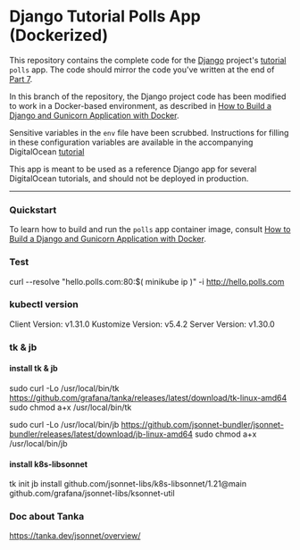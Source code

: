 # Django Tutorial Polls App (Dockerized)

This repository contains the complete code for the [Django](https://www.djangoproject.com/) project's [tutorial](https://docs.djangoproject.com/en/2.1/intro/tutorial01/) `polls` app. The code should mirror the code you've written at the end of [Part 7](https://docs.djangoproject.com/en/2.1/intro/tutorial07/). 

In this branch of the repository, the Django project code has been modified to work in a Docker-based environment, as described in [How to Build a Django and Gunicorn Application with Docker](https://www.digitalocean.com/community/tutorials/how-to-build-a-django-and-gunicorn-application-with-docker).

Sensitive variables in the `env` file have been scrubbed. Instructions for filling in these configuration variables are available in the accompanying DigitalOcean [tutorial](https://www.digitalocean.com/community/tutorials/how-to-build-a-django-and-gunicorn-application-with-docker)

This app is meant to be used as a reference Django app for several DigitalOcean tutorials, and should not be deployed in production.

----

### Quickstart

To learn how to build and run the `polls` app container image, consult [How to Build a Django and Gunicorn Application with Docker](https://www.digitalocean.com/community/tutorials/how-to-build-a-django-and-gunicorn-application-with-docker).


### Test
 curl --resolve "hello.polls.com:80:$( minikube ip )" -i http://hello.polls.com

### kubectl version

Client Version: v1.31.0
Kustomize Version: v5.4.2
Server Version: v1.30.0


### tk & jb 

#### install tk & jb
sudo curl -Lo /usr/local/bin/tk https://github.com/grafana/tanka/releases/latest/download/tk-linux-amd64
sudo chmod a+x /usr/local/bin/tk

sudo curl -Lo /usr/local/bin/jb https://github.com/jsonnet-bundler/jsonnet-bundler/releases/latest/download/jb-linux-amd64
sudo chmod a+x /usr/local/bin/jb

#### install k8s-libsonnet
tk init
jb install github.com/jsonnet-libs/k8s-libsonnet/1.21@main github.com/grafana/jsonnet-libs/ksonnet-util


### Doc about Tanka
https://tanka.dev/jsonnet/overview/

